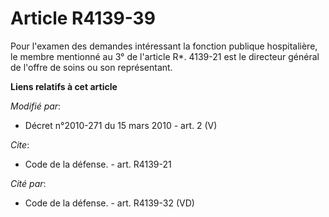 # Article R4139-39

Pour l'examen des demandes intéressant la fonction publique hospitalière, le membre mentionné au 3° de l'article R*. 4139-21
est le           directeur général de l'offre de soins  ou son représentant.

**Liens relatifs à cet article**

_Modifié par_:

  - Décret n°2010-271 du 15 mars 2010 - art. 2 (V)

_Cite_:

  - Code de la défense. - art. R4139-21

_Cité par_:

  - Code de la défense. - art. R4139-32 (VD)
